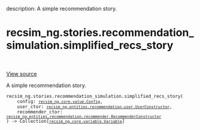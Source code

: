 description: A simple recommendation story.

<div itemscope itemtype="http://developers.google.com/ReferenceObject">
<meta itemprop="name" content="recsim_ng.stories.recommendation_simulation.simplified_recs_story" />
<meta itemprop="path" content="Stable" />
</div>

# recsim_ng.stories.recommendation_simulation.simplified_recs_story

<!-- Insert buttons and diff -->

<table class="tfo-notebook-buttons tfo-api nocontent" align="left">

</table>

<a target="_blank" href="https://github.com/google-research/recsim_ng/tree/master/recsim_ng/stories/recommendation_simulation.py">View
source</a>

A simple recommendation story.

<pre class="devsite-click-to-copy prettyprint lang-py tfo-signature-link">
<code>recsim_ng.stories.recommendation_simulation.simplified_recs_story(
    config: <a href="../../../recsim_ng/core/value/Config.md"><code>recsim_ng.core.value.Config</code></a>,
    user_ctor: <a href="../../../recsim_ng/entities/recommendation/user/UserConstructor.md"><code>recsim_ng.entities.recommendation.user.UserConstructor</code></a>,
    recommender_ctor: <a href="../../../recsim_ng/entities/recommendation/recommender/RecommenderConstructor.md"><code>recsim_ng.entities.recommendation.recommender.RecommenderConstructor</code></a>
) -> Collection[<a href="../../../recsim_ng/core/variable/Variable.md"><code>recsim_ng.core.variable.Variable</code></a>]
</code></pre>

<!-- Placeholder for "Used in" -->
